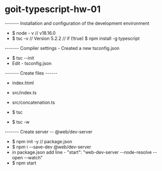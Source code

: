 # goit-typescript-hw-01

------- Installation and configuration of the development environment
- $ node - v  // v18.16.0
- $ tsc -v // Version 5.2.2 // if (!true) $ npm install -g typescript

------- Compiler settings - Created a new tsconfig.json
- $ tsc --init
- Edit - tsconfig.json

------- Create files ------
- index.html
- src/index.ts
- src/concatenation.ts

- $ tsc
- $ tsc -w

------- Create server --  @web/dev-server
- $ npm init -y // package.json
- $ npm i --save-dev @web/dev-server
-    in  package.json add line - "start": "web-dev-server --node-resolve --open --watch"
- $ npm start
